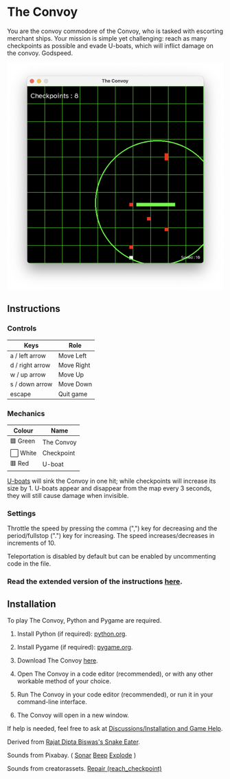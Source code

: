 # The Convoy

  You are the convoy commodore of the Convoy, who is tasked with escorting merchant ships. Your mission is simple yet challenging: reach as many checkpoints as possible and evade U-boats, which will inflict damage on the convoy. Godspeed.

![Game preview](./images/preview.png/)

## Instructions

### Controls

| Keys | Role        |
|------|-------------|
| a / left arrow    | Move Left   |
| d / right arrow    | Move Right  |
| w / up arrow   | Move Up  |
| s / down arrow   |  Move Down |
| escape    |  Quit game  |


### Mechanics

| Colour | Name        |
|------|-------------|
| 🟩 Green    | The Convoy   |
| ⬜️ White    | Checkpoint  |
| 🟥 Red   | U-boat  |

[U-boats](https://en.wikipedia.org/wiki/U-boat) will sink the Convoy in one hit; while checkpoints will increase its size by 1. U-boats appear and disappear from the map every 3 seconds, they will still cause damage when invisible. 


### Settings

Throttle the speed by pressing the comma (",") key for decreasing and the period/fullstop (".") key for increasing. The speed increases/decreases in increments of 10.

Teleportation is disabled by default but can be enabled by uncommenting code in the file.

### Read the extended version of the instructions [here](https://github.com/Darr3n2GG/The-Convoy/wiki/Instructions).

## Installation

To play The Convoy, Python and Pygame are required.

1. Install Python (if required): [python.org](https://www.python.org/). 

2. Install Pygame (if required): [pygame.org](https://www.pygame.org/wiki/GettingStarted). 

3. Download The Convoy [here](https://github.com/Darr3n2GG/The-Convoy/releases/tag/v1.1). 

4. Open The Convoy in a code editor (recommended), or with any other workable method of your choice.

5. Run The Convoy in your code editor (recommended), or run it in your command-line interface.

6. The Convoy will open in a new window.

If help is needed, feel free to ask at [Discussions/Installation and Game Help](https://github.com/Darr3n2GG/The-Convoy/discussions/categories/installation-and-game-help).

 
 
  Derived from [Rajat Dipta Biswas's Snake Eater](https://github.com/rajatdiptabiswas/snake-pygame).
  
  Sounds from Pixabay. ( [Sonar](https://pixabay.com/sound-effects/sonar-a-dry-98689/) [Beep](https://pixabay.com/sound-effects/short-beep-tone-47916/)  [Explode](https://pixabay.com/sound-effects/large-underwater-explosion-190270/) )
  
  Sounds from creatorassets. [Repair (reach_checkpoint)](https://creatorassets.com/a/8-bit-coin-sound-effects)
